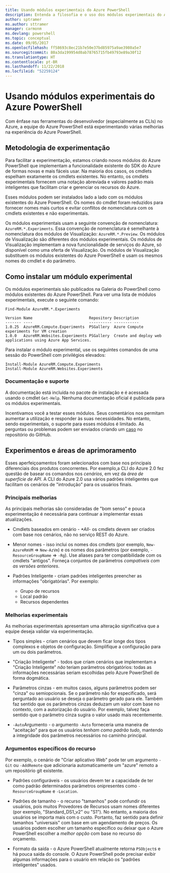 ```yaml
---
title: Usando módulos experimentais do Azure PowerShell
description: Entenda a filosofia e o uso dos módulos experimentais do Azure PowerShell.
author: sptramer
ms.author: sttramer
manager: carmonm
ms.devlang: powershell
ms.topic: conceptual
ms.date: 09/05/2017
ms.openlocfilehash: ff58693c8ec21b7e50e37bd85975a9ae3980a5e7
ms.sourcegitcommit: 80a3da199954d0ab78765715fb49793e89a30f12
ms.translationtype: HT
ms.contentlocale: pt-BR
ms.lasthandoff: 11/22/2018
ms.locfileid: "52259124"
---
```

# <a name="using-experimental-azure-powershell-modules"></a>Usando módulos experimentais do Azure PowerShell

Com ênfase nas ferramentas do desenvolvedor (especialmente as CLIs) no Azure, a equipe do Azure PowerShell está experimentando várias melhorias na experiência do Azure PowerShell.

## <a name="experimentation-methodology"></a>Metodologia de experimentação

Para facilitar a experimentação, estamos criando novos módulos do Azure PowerShell que implementam a funcionalidade existente do SDK do Azure de formas novas e mais fáceis usar. Na maioria dos casos, os cmdlets espelham exatamente os cmdlets existentes. No entanto, os cmdlets experimentais fornecem uma notação abreviada e valores padrão mais inteligentes que facilitam criar e gerenciar os recursos do Azure.

Esses módulos podem ser instalados lado a lado com os módulos existentes do Azure PowerShell. Os nomes do cmdlet foram reduzidos para fornecer nomes mais curtos e evitar conflitos de nomenclatura com os cmdlets existentes e não experimentais.

Os módulos experimentais usam a seguinte convenção de nomenclatura: `AzureRM.*.Experiments`. Essa convenção de nomenclatura é semelhante à nomenclatura dos módulos de Visualização: `AzureRM.*.Preview`. Os módulos de Visualização são diferentes dos módulos experimentais. Os módulos de Visualização implementam a nova funcionalidade de serviços do Azure, só disponível como uma oferta de Visualização. Os módulos de Visualização substituem os módulos existentes do Azure PowerShell e usam os mesmos nomes do cmdlet e do parâmetro.

## <a name="how-to-install-an-experimental-module"></a>Como instalar um módulo experimental

Os módulos experimentais são publicados na Galeria do PowerShell como módulos existentes do Azure PowerShell. Para ver uma lista de módulos experimentais, execute o seguinte comando:

```azurepowershell-interactive
Find-Module AzureRM.*.Experiments
```

```output
Version Name                         Repository Description
------- ----                         ---------- -----------
1.0.25  AzureRM.Compute.Experiments  PSGallery  Azure Compute experiments for VM creation
1.0.0   AzureRM.Websites.Experiments PSGallery  Create and deploy web applications using Azure App Services.
```

Para instalar o módulo experimental, use os seguintes comandos de uma sessão do PowerShell com privilégios elevados:

```azurepowershell-interactive
Install-Module AzureRM.Compute.Experiments
Install-Module AzureRM.Websites.Experiments
```

### <a name="documentation-and-support"></a>Documentação e suporte

A documentação está incluída no pacote de instalação e é acessada usando o cmdlet `Get-Help`. Nenhuma documentação oficial é publicada para os módulos experimentais.

Incentivamos você a testar esses módulos. Seus comentários nos permitam aumentar a utilização e responder às suas necessidades. No entanto, sendo experimentais, o suporte para esses módulos é limitado. As perguntas ou problemas podem ser enviados criando um [caso](https://github.com/Azure/azure-powershell/issues) no repositório do GitHub.

## <a name="experiments-and-areas-of-improvement"></a>Experimentos e áreas de aprimoramento

Esses aperfeiçoamentos foram selecionados com base nos principais diferenciais dos produtos concorrentes. Por exemplo,a CLI do Azure 2.0 fez questão de basear os comandos nos _cenários_, em vez da _área de superfície de API_.
A CLI do Azure 2.0 usa vários padrões inteligentes que facilitam os cenários de "introdução" para os usuários finais.

### <a name="core-improvements"></a>Principais melhorias

As principais melhorias são consideradas de "bom senso" e pouca experimentação é necessária para continuar a implementar essas atualizações.

- Cmdlets baseados em cenário - <em>*All</em>- os cmdlets devem ser criados com base nos cenários, não no serviço REST do Azure.

- Menor nomes - isso inclui os nomes dos cmdlets (por exemplo, `New-AzureRmVM` => `New-AzVm`) e os nomes dos parâmetros (por exemplo, `-ResourceGroupName` => `-Rg`). Use aliases para ter compatibilidade com os cmdlets "antigos". Forneça conjuntos de parâmetros _compatíveis com as versões anteriores_.

- Padrões Inteligente - criam padrões inteligentes preencher as informações "obrigatórias". Por exemplo: 
  - Grupo de recursos
  - Local padrão
  - Recursos dependentes

### <a name="experimental-improvements"></a>Melhorias experimentais

As melhorias experimentais apresentam uma alteração significativa que a equipe deseja validar via experimentação.

- Tipos simples - criam cenários que devem ficar longe dos tipos complexos e objetos de configuração. Simplifique a configuração para um ou dois parâmetros.

- "Criação Inteligente" - todos que criam cenários que implementam a "Criação Inteligente" _não_ teriam parâmetros obrigatórios: todas as informações necessárias seriam escolhidas pelo Azure PowerShell de forma dogmática.

- Parâmetros cinzas - em muitos casos, alguns parâmetros podem ser "cinza" ou semiopcionais. Se o parâmetro não for especificado, será perguntado ao usuário se deseja o parâmetro gerado para ele. Também faz sentido que os parâmetros cinzas deduzam um valor com base no contexto, com a autorização do usuário.
  Por exemplo, talvez faça sentido que o parâmetro cinza sugira o valor usado mais recentemente.

- `-Auto`Argumento - o argumento `-Auto` forneceria uma maneira de "aceitação" para que os usuários _tenham como padrão tudo_, mantendo a integridade dos parâmetros necessários no caminho principal.

### <a name="feature-specific-switches"></a>Argumentos específicos do recurso

Por exemplo, o cenário de "Criar aplicativo Web" pode ter um argumento `-Git` ou `-AddRemote` que adicionaria automaticamente um "azure" remoto a um repositório git existente.

- Padrões configuráveis - os usuários devem ter a capacidade de ter como padrão determinados parâmetros onipresentes como `-ResourceGroupName` e `-Location`.

- Padrões de tamanho - o recurso "tamanhos" pode confundir os usuários, pois muitos Provedores de Recursos usam nomes diferentes (por exemplo, "Standard\_DS1\_v2" ou "S1"). No entanto, a maioria dos usuários se importa mais com o custo. Portanto, faz sentido para definir tamanhos "universais" com base em um agendamento de preços. Os usuários podem escolher um tamanho específico ou deixar que o Azure PowerShell escolher a _melhor opção_ com base no recurso do orçamento.

- Formato da saída - o Azure PowerShell atualmente retorna `PSObject`s e há pouca saída do console. O Azure PowerShell pode precisar exibir algumas informações para o usuário em relação os "padrões inteligentes" usados.
